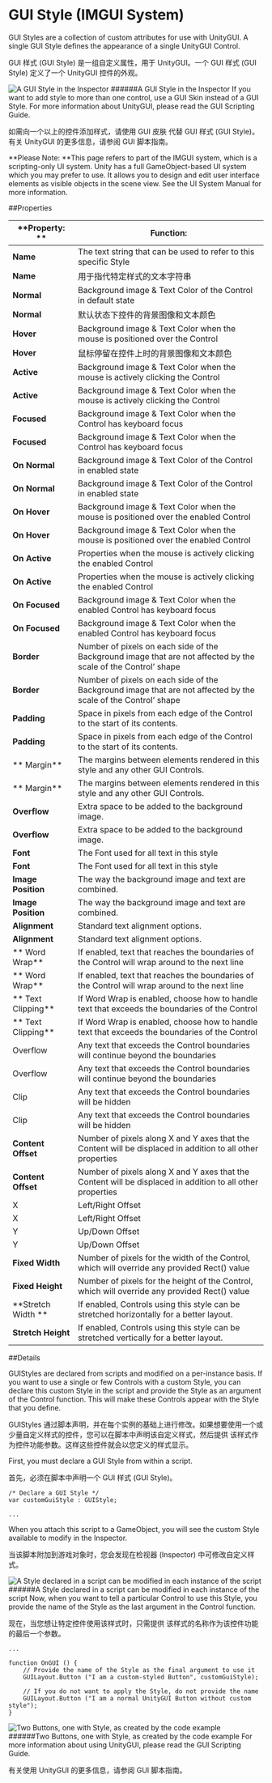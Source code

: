 # GUI Style (IMGUI System)

GUI Styles are a collection of custom attributes for use with UnityGUI. A single GUI Style defines the appearance of a single UnityGUI Control.

GUI 样式 (GUI Style) 是一组自定义属性，用于 UnityGUI。一个 GUI 样式 (GUI Style) 定义了一个 UnityGUI 控件的外观。

![A GUI Style in the Inspector](Main/GuiStyleInspector.png)
######A GUI Style in the Inspector
If you want to add style to more than one control, use a GUI Skin instead of a GUI Style. For more information about UnityGUI, please read the GUI Scripting Guide.

如需向一个以上的控件添加样式，请使用 GUI 皮肤 代替 GUI 样式 (GUI Style)。有关 UnityGUI 的更多信息，请参阅 GUI 脚本指南。

**Please Note: **This page refers to part of the IMGUI system, which is a scripting-only UI system. Unity has a full GameObject-based UI system which you may prefer to use. It allows you to design and edit user interface elements as visible objects in the scene view. See the UI System Manual for more information.

##Properties

| **Property:	** | **Function:** |
| -- | -- |
| **Name**	 | The text string that can be used to refer to this specific Style |
| **Name**	 | 用于指代特定样式的文本字符串 |
| **Normal**	 | Background image & Text Color of the Control in default state |
| **Normal**	 | 	默认状态下控件的背景图像和文本颜色 |
| **Hover**	 | Background image & Text Color when the mouse is positioned over the Control |
| **Hover**	 | 鼠标停留在控件上时的背景图像和文本颜色 |
| **Active**	 | Background image & Text Color when the mouse is actively clicking the Control |
| **Active**	 | Background image & Text Color when the mouse is actively clicking the Control |
| **Focused**	 | Background image & Text Color when the Control has keyboard focus |
| **Focused**	 | Background image & Text Color when the Control has keyboard focus |
| **On Normal**	 | Background image & Text Color of the Control in enabled state |
| **On Normal**	 | Background image & Text Color of the Control in enabled state |
| **On Hover**	 | Background image & Text Color when the mouse is positioned over the enabled Control |
| **On Hover**	 | Background image & Text Color when the mouse is positioned over the enabled Control |
| **On Active**	 | Properties when the mouse is actively clicking the enabled Control |
| **On Active**	 | Properties when the mouse is actively clicking the enabled Control |
| **On Focused**	 | Background image & Text Color when the enabled Control has keyboard focus |
| **On Focused**	 | Background image & Text Color when the enabled Control has keyboard focus |
| **Border**	 | Number of pixels on each side of the Background image that are not affected by the scale of the Control’ shape |
| **Border**	 | Number of pixels on each side of the Background image that are not affected by the scale of the Control’ shape |
| **Padding**	 | Space in pixels from each edge of the Control to the start of its contents. |
| **Padding**	 | Space in pixels from each edge of the Control to the start of its contents. |
|** Margin**	 | The margins between elements rendered in this style and any other GUI Controls. |
|** Margin**	 | The margins between elements rendered in this style and any other GUI Controls. |
| **Overflow**	 | Extra space to be added to the background image. |
| **Overflow**	 | Extra space to be added to the background image. |
| **Font**	 | The Font used for all text in this style |
| **Font**	 | The Font used for all text in this style |
| **Image Position**	 | The way the background image and text are combined. |
| **Image Position**	 | The way the background image and text are combined. |
| **Alignment**	 | Standard text alignment options. |
| **Alignment**	 | Standard text alignment options. |
|** Word Wrap**	 | If enabled, text that reaches the boundaries of the Control will wrap around to the next line |
|** Word Wrap**	 | If enabled, text that reaches the boundaries of the Control will wrap around to the next line |
|** Text Clipping**	 | If Word Wrap is enabled, choose how to handle text that exceeds the boundaries of the Control |
|** Text Clipping**	 | If Word Wrap is enabled, choose how to handle text that exceeds the boundaries of the Control |
|         Overflow	 | Any text that exceeds the Control boundaries will continue beyond the boundaries |
|         Overflow	 | Any text that exceeds the Control boundaries will continue beyond the boundaries |
|         Clip	 | Any text that exceeds the Control boundaries will be hidden |
|         Clip	 | Any text that exceeds the Control boundaries will be hidden |
| **Content Offset**	 | Number of pixels along X and Y axes that the Content will be displaced in addition to all other properties |
| **Content Offset**	 | Number of pixels along X and Y axes that the Content will be displaced in addition to all other properties |
|         X	 | Left/Right Offset |
|         X	 | Left/Right Offset |
|         Y	 | Up/Down Offset |
|         Y	 | Up/Down Offset |
| **Fixed Width**	 | Number of pixels for the width of the Control, which will override any provided Rect() value |
| **Fixed Height**	 | Number of pixels for the height of the Control, which will override any provided Rect() value |
| **Stretch Width	** | If enabled, Controls using this style can be stretched horizontally for a better layout. |
| **Stretch Height**	 | If enabled, Controls using this style can be stretched vertically for a better layout. |
##Details

GUIStyles are declared from scripts and modified on a per-instance basis. If you want to use a single or few Controls with a custom Style, you can declare this custom Style in the script and provide the Style as an argument of the Control function. This will make these Controls appear with the Style that you define.

GUIStyles 通过脚本声明，并在每个实例的基础上进行修改。如果想要使用一个或少量自定义样式的控件，您可以在脚本中声明该自定义样式，然后提供 该样式作为控件功能参数。这样这些控件就会以您定义的样式显示。

First, you must declare a GUI Style from within a script.

首先，必须在脚本中声明一个 GUI 样式 (GUI Style)。

```
/* Declare a GUI Style */
var customGuiStyle : GUIStyle;

...
```


When you attach this script to a GameObject, you will see the custom Style available to modify in the Inspector.

当该脚本附加到游戏对象时，您会发现在检视器 (Inspector) 中可修改自定义样式。

![A Style declared in a script can be modified in each instance of the script](Main/ModifyingStyleInInspector.png)
######A Style declared in a script can be modified in each instance of the script
Now, when you want to tell a particular Control to use this Style, you provide the name of the Style as the last argument in the Control function.

现在，当您想让特定控件使用该样式时，只需提供 该样式的名称作为该控件功能的最后一个参数。

```
...

function OnGUI () {
    // Provide the name of the Style as the final argument to use it
    GUILayout.Button ("I am a custom-styled Button", customGuiStyle);

    // If you do not want to apply the Style, do not provide the name
    GUILayout.Button ("I am a normal UnityGUI Button without custom style");
}

```

![Two Buttons, one with Style, as created by the code example](Main/guiStyle-TwoButtonsOneIsStyled.png)
######Two Buttons, one with Style, as created by the code example
For more information about using UnityGUI, please read the GUI Scripting Guide.

有关使用 UnityGUI 的更多信息，请参阅 GUI 脚本指南。
